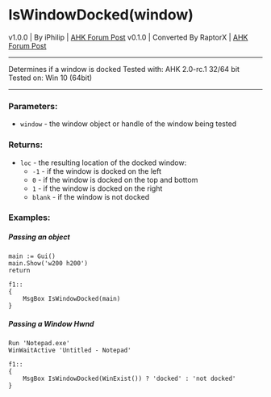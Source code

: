 ﻿# IsWindowDocked(window)

v1.0.0 | By iPhilip | [AHK Forum Post](https://www.autohotkey.com/boards/viewtopic.php?t=34821)
v0.1.0 | Converted By RaptorX | [AHK Forum Post]()

---

Determines if a window is docked
Tested with: AHK 2.0-rc.1 32/64 bit
Tested on:   Win 10 (64bit)

---

### Parameters:

- `window` - the window object or handle of the window being tested

### Returns:

- `loc`  - the resulting location of the docked window:
  - `-1`    - if the window is docked on the left
  - `0`     - if the window is docked on the top and bottom
  - `1`     - if the window is docked on the right
  - `blank` - if the window is not docked

### Examples:

##### Passing an object

```
main := Gui()
main.Show('w200 h200')
return

f1::
{
	MsgBox IsWindowDocked(main)
}
```

##### Passing a Window Hwnd

```
Run 'Notepad.exe'
WinWaitActive 'Untitled - Notepad'

f1::
{
	MsgBox IsWindowDocked(WinExist()) ? 'docked' : 'not docked'
}
```
